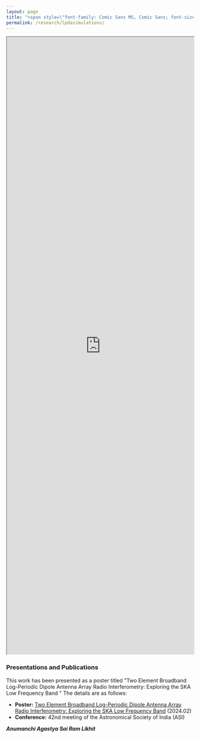 ```yaml
---
layout: page
title: "<span style=\"font-family: Comic Sans MS, Comic Sans; font-size:32px;\"> Two Element Log Periodic Dipole Antenna Array </span> "
permalink: /research/lpdasimulations/
--- 
```

<iframe src="https://astropi-b.github.io/ASI2024_35.pdf" width="100%" height="1665px"></iframe>


### Presentations and Publications

This work has been presented as a poster titled "Two Element Broadband Log-Periodic Dipole Antenna Array Radio Interferometry: Exploring the SKA Low Frequency Band
" The details are as follows:

- **Poster:** [Two Element Broadband Log-Periodic Dipole Antenna Array Radio Interferometry: Exploring the SKA Low Frequency Band](https://ui.adsabs.harvard.edu/abs/2024asi..confP..01D/abstract) (2024.02)
- **Conference:** 42nd meeting of the Astronomical Society of India (ASI)

 
***Anumanchi Agastya Sai Ram Likhit***
